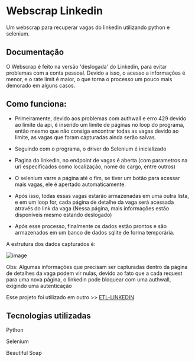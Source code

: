 # Webscrap Linkedin

Um webscrap para recuperar vagas do linkedin utilizando python e selenium.

## Documentação
O Webscrap é feito na versão 'deslogada' do Linkedin, para evitar problemas com a conta pessoal. Devido a isso, o acesso a informações é menor, e o rate limit é maior, o que torna o processo um pouco mais demorado em alguns casos.


## Como funciona:
- Primeiramente, devido aos problemas com authwall e erro 429 devido ao limite da api, é inserido um limite de páginas no loop do programa, então mesmo que não consiga encontrar todas as vagas devido ao limite, as vagas que foram capturadas ainda serão salvas.

- Seguindo com o programa, o driver do Selenium é inicializado
- Pagina do linkedin, no endpoint de vagas é aberta (com parametros na url especificados como localização, nome do cargo, entre outros)
- O selenium varre a página até o fim, se tiver um botão para acessar mais vagas, ele é apertado automaticamente.
- Após isso, todas essas vagas estarão armazenadas em uma outra lista, e em um loop for, cada página de detalhe da vaga será acessada através do link da vaga (Nessa página, mais informações estão disponíveis mesmo estando deslogado)
- Após esse processo, finalmente os dados estão prontos e são armazenados em um banco de dados sqlite de forma temporária.

A estrutura dos dados capturados é:

![image](https://github.com/PedroCozzati/webscrap-linkedin/assets/80106385/1b0ecb60-ccf7-4990-9d56-52cc321725f7)

Obs: Algumas informações que precisam ser capturadas dentro da página de detalhes da vaga podem vir nulas, devido ao fato que a cada request para uma nova página, o linkedin pode bloquear com uma authwall, exigindo uma autenticação

Esse projeto foi utilizado em outro >> [ETL-LINKEDIN](https://github.com/PedroCozzati/pipeline-airflow-etl-linkedin)

## Tecnologias utilizadas

Python

Selenium

Beautiful Soap


